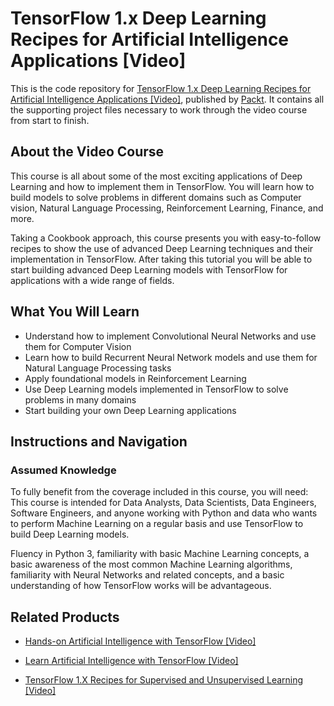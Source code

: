 # TensorFlow 1.x Deep Learning Recipes for Artificial Intelligence Applications [Video]
This is the code repository for [TensorFlow 1.x Deep Learning Recipes for Artificial Intelligence Applications [Video]](https://www.packtpub.com/big-data-and-business-intelligence/tensorflow-1x-deep-learning-recipes-artificial-intelligence-appli?utm_source=github&utm_medium=repository&utm_campaign=9781788623209), published by [Packt](https://www.packtpub.com/?utm_source=github). It contains all the supporting project files necessary to work through the video course from start to finish.
## About the Video Course
This course is all about some of the most exciting applications of Deep Learning and how to implement them in TensorFlow. You will learn how to build models to solve problems in different domains such as Computer vision, Natural Language Processing, Reinforcement Learning, Finance, and more.

Taking a Cookbook approach, this course presents you with easy-to-follow recipes to show the use of advanced Deep Learning techniques and their implementation in TensorFlow. After taking this tutorial you will be able to start building advanced Deep Learning models with TensorFlow for applications with a wide range of fields.


<H2>What You Will Learn</H2>
<DIV class=book-info-will-learn-text>
<UL>
<LI>Understand how to implement Convolutional Neural Networks and use them for Computer Vision 
<LI>Learn how to build Recurrent Neural Network models and use them for Natural Language Processing tasks 
<LI>Apply foundational models in Reinforcement Learning 
<LI>Use Deep Learning models implemented in TensorFlow to solve problems in many domains 
<LI>Start building your own Deep Learning applications </LI></UL></DIV>

## Instructions and Navigation
### Assumed Knowledge
To fully benefit from the coverage included in this course, you will need:<br/>
This course is intended for Data Analysts, Data Scientists, Data Engineers, Software Engineers, and anyone working with Python and data who wants to perform Machine Learning on a regular basis and use TensorFlow to build Deep Learning models. 

Fluency in Python 3, familiarity with basic Machine Learning concepts, a basic awareness of the most common Machine Learning algorithms, familiarity with Neural Networks and related concepts, and a basic understanding of how TensorFlow works will be advantageous.

## Related Products
* [Hands-on Artificial Intelligence with TensorFlow [Video]](https://www.packtpub.com/big-data-and-business-intelligence/hands-artificial-intelligence-tensorflow-video?utm_source=github&utm_medium=repository&utm_campaign=9781789135091)

* [Learn Artificial Intelligence with TensorFlow [Video]](https://www.packtpub.com/big-data-and-business-intelligence/learn-artificial-intelligence-tensorflow-video?utm_source=github&utm_medium=repository&utm_campaign=9781788472463)

* [TensorFlow 1.X Recipes for Supervised and Unsupervised Learning [Video]](https://www.packtpub.com/big-data-and-business-intelligence/tensorflow-1x-recipes-supervised-and-unsupervised-learning-video?utm_source=github&utm_medium=repository&utm_campaign=9781788398756)


